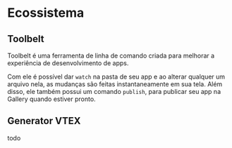 # Ecossistema

## Toolbelt

Toolbelt é uma ferramenta de linha de comando criada para melhorar a experiência de desenvolvimento de apps.

Com ele é possível dar `watch` na pasta de seu app e ao alterar qualquer um arquivo nela, as mudanças são feitas instantaneamente em sua tela. Além disso, ele também possui um comando `publish`, para publicar seu app na Gallery quando estiver pronto.

## Generator VTEX

todo
